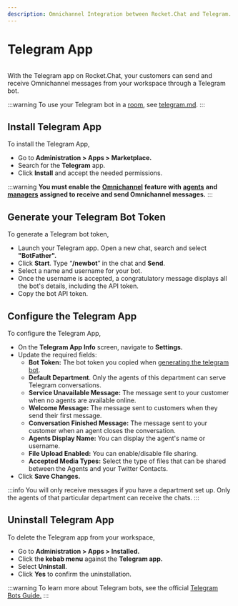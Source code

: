 ```yaml
---
description: Omnichannel Integration between Rocket.Chat and Telegram.
---
```


# Telegram App

<figure><img src="..//Premium.svg" alt=""></img><figcaption></figcaption></figure>

With the Telegram app on Rocket.Chat, your customers can send and receive Omnichannel messages from your workspace through a Telegram bot.

:::warning
To use your Telegram bot in a [room](/use-rocket.chat/workspace-administration/rooms.md), see [telegram.md](/use-rocket.chat/workspace-administration/integrations/telegram.md "mention").
:::

## Install Telegram App

To install the Telegram App,

* Go to **Administration > Apps > Marketplace.**
* Search for the **Telegram** app.
* Click **Install** and accept the needed permissions.

:::warning
**You must enable the** [**Omnichannel**](/use-rocket.chat/omnichannel/) **feature with** [**agents**](/use-rocket.chat/omnichannel/agents.md) **and** [**managers**](/use-rocket.chat/omnichannel/managers.md) **assigned to receive and send Omnichannel messages.**
:::

## Generate your Telegram Bot Token

To generate a Telegram bot token,

* Launch your Telegram app. Open a new chat, search and select **"BotFather".**
* Click **Start**. Type “**/newbot**” in the chat and **Send**.&#x20;
* Select a name and username for your bot.
* Once the username is accepted, a congratulatory message displays all the bot's details, including the API token.&#x20;
* Copy the bot API token.

## Configure the Telegram App

To configure the Telegram App,

* On the **Telegram App Info** screen, navigate to **Settings.**
* Update the required fields:
  * **Bot Token:** The bot token you copied when [generating the telegram bot](./#generate-your-telegram-bot-token).
  * **Default Department**. Only the agents of this department can serve Telegram conversations.
  * **Service Unavailable Message:** The message sent to your customer when no agents are available online.
  * **Welcome Message:**  The message sent to customers when they send their first message.
  * **Conversation Finished Message:** The message sent to your customer when an agent closes the conversation.
  * **Agents Display Name:** You can display the agent's name or username.
  * **File Upload Enabled:** You can enable/disable file sharing.
  * **Accepted Media Types:**  Select the type of files that can be shared between the Agents and your Twitter Contacts.
* Click **Save Changes.**

:::info
You will only receive messages if you have a department set up. Only the agents of that particular department can receive the chats.
:::

## Uninstall Telegram App

To delete the Telegram app from your workspace,

* Go to **Administration > Apps > Installed.**
* Click th**e kebab menu** against the **Telegram app.**
* Select **Uninstall**.
* Click **Yes** to confirm the uninstallation.

:::warning
To learn more about Telegram bots, see the official [Telegram Bots Guide.](https://core.telegram.org/bots#6-botfather)
:::
